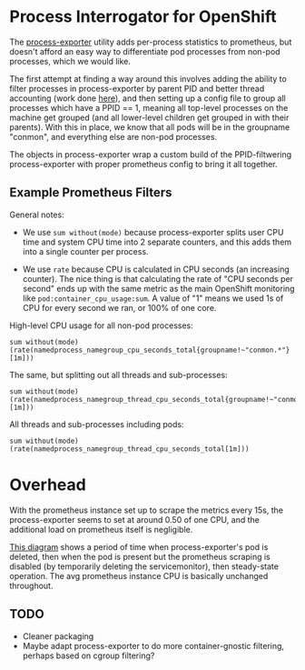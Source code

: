 # Process Interrogator for OpenShift

The [process-exporter](https://github.com/ncabatoff/process-exporter) utility
adds per-process statistics to prometheus, but doesn't afford an easy way to
differentiate pod processes from non-pod processes, which we would like.

The first attempt at finding a way around this involves adding the ability to
filter processes in process-exporter by parent PID and better thread accounting
(work done [here](https://github.com/lack/process-exporter/tree/all_threads)),
and then setting up a config file to group all processes which have a PPID ==
1, meaning all top-level processes on the machine get grouped (and all
lower-level children get grouped in with their parents). With this in place, we
know that all pods will be in the groupname "conmon", and everything else are
non-pod processes.

The objects in process-exporter wrap a custom build of the PPID-filtwering
process-exporter with proper prometheus config to bring it all together.

## Example Prometheus Filters

General notes:

- We use `sum without(mode)` because process-exporter splits user CPU time and
  system CPU time into 2 separate counters, and this adds them into a single
  counter per process.

- We use `rate` because CPU is calculated in CPU seconds (an increasing
  counter).  The nice thing is that calculating the rate of "CPU seconds per
  second" ends up with the same metric as the main OpenShift monitoring like
  `pod:container_cpu_usage:sum`.  A value of "1" means we used 1s of CPU for
  every second we ran, or 100% of one core.

High-level CPU usage for all non-pod processes:

    sum without(mode) (rate(namedprocess_namegroup_cpu_seconds_total{groupname!~"conmon.*"}[1m]))

The same, but splitting out all threads and sub-processes:

    sum without(mode) (rate(namedprocess_namegroup_thread_cpu_seconds_total{groupname!~"conmon.*"}[1m]))

All threads and sub-processes including pods:

    sum without(mode) (rate(namedprocess_namegroup_thread_cpu_seconds_total[1m]))

# Overhead

With the prometheus instance set up to scrape the metrics every 15s, the
process-exporter seems to set at around 0.50 of one CPU, and the additional
load on prometheus itself is negligible.

[This diagram](images/process-exporter-and-prometheus-CPU.png) shows a period
of time when process-exporter's pod is deleted, then when the pod is present
but the prometheus scraping is disabled (by temporarily deleting the
servicemonitor), then steady-state operation.  The avg prometheus instance CPU
is basically unchanged throughout.

## TODO
- Cleaner packaging
- Maybe adapt process-exporter to do more container-gnostic filtering, perhaps
  based on cgroup filtering?
